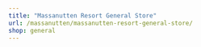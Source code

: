 ```yaml
---
title: "Massanutten Resort General Store"
url: /massanutten/massanutten-resort-general-store/
shop: general
---
```

